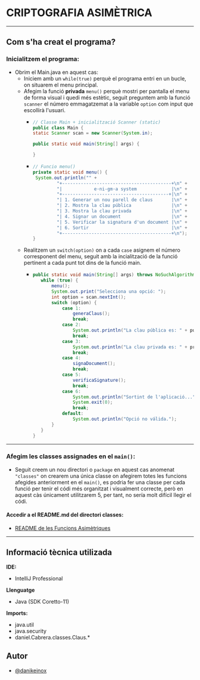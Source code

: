 # CRIPTOGRAFIA ASIMÈTRICA

---
## Com s'ha creat el programa?
### Inicialitzem el programa:
- Obrim el Main.java en aquest cas:
  - Iniciem amb un `while(true)` perquè el programa entri en un bucle,
  on situarem el menu principal.
  - Afegim la funció **privada** `menu()` perquè mostri per pantalla el menu de
  forma visual i quedi més estètic, seguit preguntem amb la funció 
  `scanner` el número emmagatzemat a la variable `option` com input 
  que escollirà l'usuari.
    -  ```java
       // Classe Main + inicialització Scanner (static)
       public class Main {
       static Scanner scan = new Scanner(System.in);
       
       public static void main(String[] args) {
       
       }
       ```
     
    -  ```java
       // Funcio menu()
       private static void menu() {
        System.out.println("" +
                "+-----------------------------------------+\n" +
                "|            e·ni-gm·a system             |\n" +
                "+----------------------------------------+|\n" +
                "| 1. Generar un nou parell de claus       |\n" +
                "| 2. Mostra la clau pública               |\n" +
                "| 3. Mostra la clau privada               |\n" +
                "| 4. Signar un document                   |\n" +
                "| 5. Verificar la signatura d'un document |\n" +
                "| 6. Sortir                               |\n" +
                "+-----------------------------------------+\n");
       }
  - Realitzem un `switch(option)` on a cada `case` asignem el número
  corresponent del menu, seguit amb la incialització de la funció
  pertinent a cada punt tot dins de la funció main.
    -  ```java
       public static void main(String[] args) throws NoSuchAlgorithmException {
          while (true) {
              menu();
              System.out.print("Selecciona una opció: ");
              int option = scan.nextInt();
              switch (option) {
                  case 1:
                      generaClaus();
                      break;
                  case 2:
                      System.out.println("La clau pública es: " + publicKey);
                      break;
                  case 3:
                      System.out.println("La clau privada es: " + privateKey);
                      break;
                  case 4:
                      signaDocument();
                      break;
                  case 5:
                      verificaSignature();
                      break;
                  case 6:
                      System.out.println("Sortint de l'aplicació...");
                      System.exit(0);
                      break;
                  default:
                      System.out.println("Opció no válida.");
              }
          }
       }
       ```
---
### Afegim les classes assignades en el `main()`: 
- Seguit creem un nou directori o `package` en aquest cas anomenat
`"classes"` on crearem una única classe on afegirem totes les funcions
afegides anteriorment en el `main()`, es podria fer una classe per cada
funció per tenir el códi més organitzat i visualment correcte, però en
aquest càs únicament utilitzarem 5, per tant, no sería molt difícil llegir
el códi.

#### Accedir a el README.md del directori classes:
- [README de les Funcions Asimètriques](./src/main/java/daniel.Cabrera/classes/)

---


## Informació tècnica utilizada

**IDE:** 
- IntelliJ Professional

**Llenguatge**
- Java (SDK Coretto-11)

**Imports:** 
- java.util
- java.security
- daniel.Cabrera.classes.Claus.* 


## Autor

- [@danikeinox](https://www.github.com/danikeinox)

